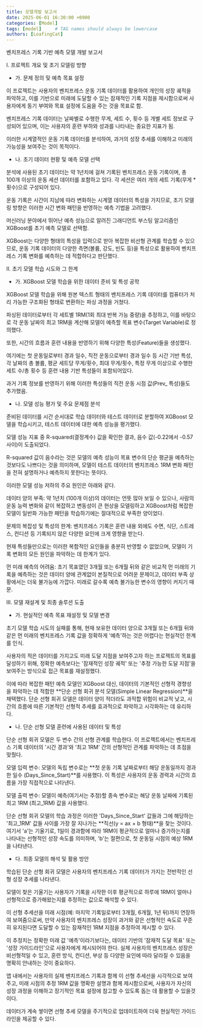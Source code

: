 ```yaml
---
title: 모델개발 보고서
date: 2025-06-01 16:30:00 +0900
categories: [Model]
tags: [model]     # TAG names should always be lowercase
authors: [LoafingCat]
---
```




벤치프레스 기록 기반 예측 모델 개발 보고서


I. 프로젝트 개요 및 초기 모델링 방향

- 가. 문제 정의 및 예측 목표 설정

이 프로젝트는 사용자의 벤치프레스 운동 기록 데이터를 활용하여 개인의 성장 궤적을 파악하고, 이를 기반으로 미래에 도달할 수 있는 잠재적인 기록 지점을 제시함으로써 사용자에게 동기 부여와 목표 설정에 도움을 주는 것을 목표로 함. 

벤치프레스 기록 데이터는 날짜별로 수행한 무게, 세트 수, 횟수 등 개별 세트 정보로 구성되어 있으며, 이는 사용자의 훈련 부하와 성과를 나타내는 중요한 지표가 됨. 

이러한 시계열적인 운동 기록 데이터를 분석하여, 과거의 성장 추세를 이해하고 미래의 가능성을 보여주는 것이 목적이다.

- 나. 초기 데이터 현황 및 예측 모델 선택

분석에 사용된 초기 데이터는 약 1년치에 걸쳐 기록된 벤치프레스 운동 기록이며, 총 100개 이상의 운동 세션 데이터를 포함하고 있다. 각 세션은 여러 개의 세트 기록(무게 * 횟수)으로 구성되어 있다. 

운동 기록은 시간이 지남에 따라 변화하는 시계열 데이터의 특성을 가지므로, 초기 모델링 방향은 이러한 시간 변화 패턴을 반영하는 예측 기법을 고려했다. 

머신러닝 분야에서 뛰어난 예측 성능으로 알려진 그래디언트 부스팅 알고리즘인 XGBoost를 초기 예측 모델로 선택함. 

XGBoost는 다양한 형태의 특성을 입력으로 받아 복잡한 비선형 관계를 학습할 수 있으므로, 운동 기록 데이터의 다양한 측면(볼륨, 강도, 빈도 등)을 특성으로 활용하여 벤치프레스 기록 변화를 예측하는 데 적합하다고 판단했다.

II. 초기 모델 학습 시도와 그 한계

- 가. XGBoost 모델 학습을 위한 데이터 준비 및 특성 공학

XGBoost 모델 학습을 위해 원본 텍스트 형태의 벤치프레스 기록 데이터를 컴퓨터가 처리 가능한 구조화된 형태로 변환하는 파싱 과정을 거쳤다. 

파싱된 데이터로부터 각 세트별 1RM(1회 최대 반복 가능 중량)을 추정하고, 이를 바탕으로 각 운동 날짜의 최고 1RM을 계산해 모델이 예측할 목표 변수(Target Variable)로 정의했다. 

또한, 시간의 흐름과 훈련 내용을 반영하기 위해 다양한 특성(Feature)들을 생성했다. 

여기에는 첫 운동일로부터 경과 일수, 직전 운동으로부터 경과 일수 등 시간 기반 특성, 각 날짜의 총 볼륨, 평균 세트당 무게/횟수, 최대 무게/횟수, 특정 무게 이상으로 수행한 세트 수/총 횟수 등 훈련 내용 기반 특성들이 포함되어있다. 

과거 기록 정보를 반영하기 위해 이러한 특성들의 직전 운동 시점 값(Prev_ 특성)들도 추가했음.

- 나. 모델 성능 평가 및 주요 문제점 분석

준비된 데이터를 시간 순서대로 학습 데이터와 테스트 데이터로 분할하여 XGBoost 모델을 학습시키고, 테스트 데이터에 대한 예측 성능을 평가했다. 

모델 성능 지표 중 R-squared(결정계수) 값을 확인한 결과, 음수 값(-0.22에서 -0.57 사이)이 도출되었다. 

R-squared 값이 음수라는 것은 모델의 예측 성능이 목표 변수의 단순 평균을 예측하는 것보다도 나쁘다는 것을 의미하며, 모델이 테스트 데이터의 벤치프레스 1RM 변화 패턴을 전혀 설명하거나 예측하지 못한다는 뜻이다.

이러한 모델 성능 저하의 주요 원인은 아래와 같다.

데이터 양의 부족: 약 1년치 (100개 이상)의 데이터는 언뜻 많아 보일 수 있으나, 사람의 운동 능력 변화와 같이 복잡하고 변동성이 큰 현상을 모델링하고 XGBoost처럼 복잡한 모델이 일반화 가능한 패턴을 학습하기에는 절대적으로 부족한 양이었다.

문제의 복잡성 및 특성의 한계: 벤치프레스 기록은 훈련 내용 외에도 수면, 식단, 스트레스, 컨디션 등 기록되지 않은 다양한 요인에 크게 영향을 받는다. 

현재 특성들만으로는 이러한 복합적인 요인들을 충분히 반영할 수 없었으며, 모델이 기록 변화의 모든 원인을 파악하는 데 한계가 있다.

먼 미래 예측의 어려움: 초기 목표였던 3개월 또는 6개월 뒤와 같은 비교적 먼 미래의 기록을 예측하는 것은 데이터 양에 관계없이 본질적으로 어려운 문제이고, 데이터 부족 상황에서는 더욱 불가능에 가깝다. 미래로 갈수록 예측 불가능한 변수의 영향이 커지기 때문.


III. 모델 재설계 및 최종 솔루션 도출

- 가. 현실적인 예측 목표 재설정 및 모델 변경

초기 모델 학습 시도의 실패를 통해, 현재 보유한 데이터 양으로 3개월 또는 6개월 뒤와 같은 먼 미래의 벤치프레스 기록 값을 정확하게 '예측'하는 것은 어렵다는 현실적인 한계를 인식. 

사용자의 적은 데이터를 가지고도 미래 도달 지점을 보여주고자 하는 프로젝트의 목표를 달성하기 위해, 정확한 예측보다는 '잠재적인 성장 궤적' 또는 '추정 가능한 도달 지점'을 보여주는 방식으로 접근 목표를 재설정했다.

이에 따라 복잡한 패턴 예측 모델인 XGBoost 대신, 데이터의 기본적인 선형적 경향성을 파악하는 데 적합한 **단순 선형 회귀 분석 모델(Simple Linear Regression)**을 채택했다. 단순 선형 회귀 모델은 데이터 양이 적더라도 과적합 위험이 비교적 낮고, 시간의 흐름에 따른 기본적인 선형적 추세를 효과적으로 파악하고 시각화하는 데 유리하다.

- 나. 단순 선형 모델 훈련에 사용된 데이터 및 특성

단순 선형 회귀 모델은 두 변수 간의 선형 관계를 학습한다. 이 프로젝트에서는 벤치프레스 기록 데이터의 '시간 경과'와 '최고 1RM' 간의 선형적인 관계를 파악하는 데 초점을 맞췄다.

모델 입력 변수: 모델의 독립 변수로는 **첫 운동 기록 날짜로부터 해당 운동일까지 경과한 일수 (Days_Since_Start)**를 사용했다. 이 특성은 사용자의 운동 경력과 시간의 흐름을 가장 직접적으로 나타낸다.

모델 출력 변수: 모델이 예측(여기서는 추정)할 종속 변수로는 해당 운동 날짜에 기록된 최고 1RM (최고_1RM) 값을 사용했다.

단순 선형 회귀 모델의 학습 과정은 이러한 'Days_Since_Start' 값들과 그에 해당하는 '최고_1RM' 값들 사이를 가장 잘 지나가는 **직선(y = ax + b 형태)**을 찾는 것이다. 여기서 'a'는 기울기로, 1일이 경과함에 따라 1RM이 평균적으로 얼마나 증가하는지를 나타내는 선형적인 성장 속도를 의미하며, 'b'는 절편으로, 첫 운동일 시점의 예상 1RM을 나타낸다.

- 다. 최종 모델의 해석 및 활용 방안

학습된 단순 선형 회귀 모델은 사용자의 벤치프레스 기록 데이터가 가지는 전반적인 선형 성장 추세를 나타낸다. 

모델이 찾은 기울기는 사용자가 기록을 시작한 이후 평균적으로 하루에 1RM이 얼마나 선형적으로 증가해왔는지를 추정하는 값으로 해석할 수 있다.

이 선형 추세선을 미래 시점(예: 마지막 기록일로부터 3개월, 6개월, 1년 뒤)까지 연장하여 보여줌으로써, 만약 사용자의 벤치프레스 성장이 과거와 같은 선형적인 속도로 꾸준히 유지된다면 도달할 수 있는 잠재적인 1RM 지점을 추정하여 제시할 수 있다.

이 추정치는 정확한 미래 값 '예측'이라기보다는, 데이터 기반의 '잠재적 도달 목표' 또는 '성장 가이드라인'으로 사용자에게 제시되어야 한다. 실제 사용자의 벤치프레스 성장은 비선형적일 수 있고, 훈련 방식, 컨디션, 부상 등 다양한 요인에 따라 달라질 수 있음을 명확히 안내하는 것이 중요하다.

앱 내에서는 사용자의 실제 벤치프레스 기록과 함께 이 선형 추세선을 시각적으로 보여주고, 미래 시점의 추정 1RM 값을 명확한 설명과 함께 제시함으로써, 사용자가 자신의 성장 과정을 이해하고 장기적인 목표 설정에 참고할 수 있도록 돕는 데 활용할 수 있을것이다. 

데이터가 계속 쌓이면 선형 추세 모델을 주기적으로 업데이트하여 더욱 현실적인 가이드라인을 제공할 수 있다.